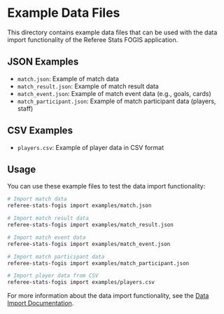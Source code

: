 # Example Data Files

This directory contains example data files that can be used with the data import functionality of the Referee Stats FOGIS application.

## JSON Examples

- `match.json`: Example of match data
- `match_result.json`: Example of match result data
- `match_event.json`: Example of match event data (e.g., goals, cards)
- `match_participant.json`: Example of match participant data (players, staff)

## CSV Examples

- `players.csv`: Example of player data in CSV format

## Usage

You can use these example files to test the data import functionality:

```bash
# Import match data
referee-stats-fogis import examples/match.json

# Import match result data
referee-stats-fogis import examples/match_result.json

# Import match event data
referee-stats-fogis import examples/match_event.json

# Import match participant data
referee-stats-fogis import examples/match_participant.json

# Import player data from CSV
referee-stats-fogis import examples/players.csv
```

For more information about the data import functionality, see the [Data Import Documentation](../docs/data_import.md).
